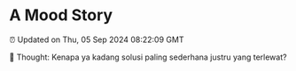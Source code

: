 # A Mood Story

⏰ Updated on Thu, 05 Sep 2024 08:22:09 GMT

💭 Thought: Kenapa ya kadang solusi paling sederhana justru yang terlewat?

